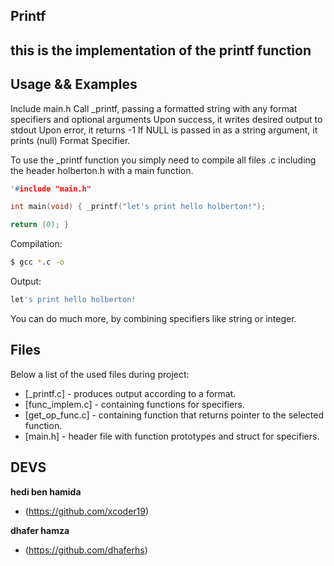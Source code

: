 ## Printf

## this is the implementation of the printf function

## Usage && Examples

Include main.h Call \_printf, passing a formatted string with any format specifiers and optional arguments Upon success, it writes desired output to stdout Upon error, it returns -1 If NULL is passed in as a string argument, it prints (null) Format Specifier.

To use the \_printf function you simply need to compile all files .c including the header holberton.h with a main function.

```c
'#include "main.h"

int main(void) { _printf("let's print hello holberton!");

return (0); }
```

Compilation:

```sh
$ gcc *.c -o
```

Output:

```sh
let's print hello holberton!
```

You can do much more, by combining specifiers like string or integer.

## Files

Below a list of the used files during project:

- [_printf.c] - produces output according to a format.
- [func_implem.c] - containing functions for specifiers.
- [get_op_func.c] - containing function that returns pointer to the selected function.
- [main.h] - header file with function prototypes and struct for specifiers.

## DEVS

**hedi ben hamida**

- (https://github.com/xcoder19)

**dhafer hamza**

- (https://github.com/dhaferhs)
